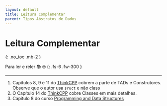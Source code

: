 ```yaml
---
layout: default
title: Leitura Complementar
parent: Tipos Abstratos de Dados
---
```


# Leitura Complementar
{: .no_toc .mb-2 }

Para ler e reler 📚 🤓
{: .fs-6 .fw-300 }

---

1. Capítulos 8, 9 e 11 do [ThinkCPP](https://greenteapress.com/wp/think-c/)
   cobrem a parte de TADs e Construtores. Observe que o autor usa `sruct` e
   não class
1. O Capítulo 14 do [ThinkCPP](https://greenteapress.com/wp/think-c/)
   cobre Classes em mais detalhes.
1. Capítulo 8 do curso [Programming and Data Structures](https://eecs280staff.github.io/notes/08_ADTs_in_C++.html)
